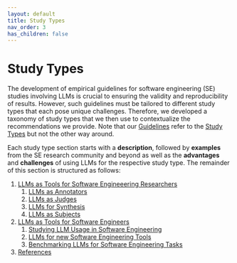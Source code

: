 ```yaml
---
layout: default
title: Study Types
nav_order: 3
has_children: false
---
```


# Study Types

The development of empirical guidelines for software engineering (SE) studies involving LLMs is crucial to ensuring the validity and reproducibility of results.
However, such guidelines must be tailored to different study types that each pose unique challenges.
Therefore, we developed a taxonomy of study types that we then use to contextualize the recommendations we provide.
Note that our [Guidelines](/guidelines) refer to the [Study Types](\study-types) but not the other way around.

Each study type section starts with a **description**, followed by **examples** from the SE research community and beyond as well as the **advantages** and **challenges** of using LLMs for the respective study type.
The remainder of this section is structured as follows:

1. [LLMs as Tools for Software Engineeering Researchers](#introduction-llms-as-tools-for-software-engineering-researchers)
    1. [LLMs as Annotators](#llms-as-annotators)
    2. [LLMs as Judges](#llms-as-judges)
    3. [LLMs for Synthesis](#llms-for-synthesis)
    4. [LLMs as Subjects](#llms-as-subjects)
2. [LLMs as Tools for Software Engineers](#introduction-llms-as-tools-for-software-engineers)
    1. [Studying LLM Usage in Software Engineering](#studying-llm-usage-in-software-engineering)
    2. [LLMs for new Software Engineering Tools](#llms-for-new-software-engineering-tools)
    3. [Benchmarking LLMs for Software Engineering Tasks](#benchmarking-llms-for-software-engineering-tasks)
3. [References](#references)

